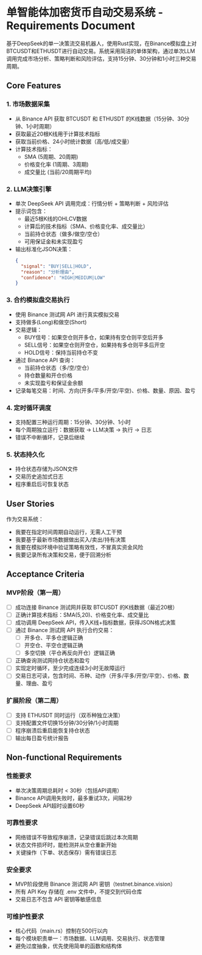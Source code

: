 # 单智能体加密货币自动交易系统 - Requirements Document

基于DeepSeek的单一决策流交易机器人，使用Rust实现，在Binance模拟盘上对BTCUSDT和ETHUSDT进行自动交易。系统采用简洁的单体架构，通过单次LLM调用完成市场分析、策略判断和风险评估，支持15分钟、30分钟和1小时三种交易周期。

## Core Features

### 1. 市场数据采集
- 从 Binance API 获取 BTCUSDT 和 ETHUSDT 的K线数据（15分钟、30分钟、1小时周期）
- 获取最近20根K线用于计算技术指标
- 获取当前价格、24小时统计数据（高/低/成交量）
- 计算技术指标：
  - SMA (5周期、20周期)
  - 价格变化率 (1周期、3周期)
  - 成交量比 (当前/20周期平均)

### 2. LLM决策引擎
- 单次 DeepSeek API 调用完成：行情分析 + 策略判断 + 风险评估
- 提示词包含：
  - 最近5根K线的OHLCV数据
  - 计算后的技术指标（SMA、价格变化率、成交量比）
  - 当前持仓状态（做多/做空/空仓）
  - 可用保证金和未实现盈亏
- 输出标准化JSON决策：
  ```json
  {
    "signal": "BUY|SELL|HOLD",
    "reason": "分析理由",
    "confidence": "HIGH|MEDIUM|LOW"
  }
  ```

### 3. 合约模拟盘交易执行
- 使用 Binance 测试网 API 进行真实模拟交易
- 支持做多(Long)和做空(Short)
- 交易逻辑：
  - BUY信号：如果空仓则开多仓，如果持有空仓则平空后开多
  - SELL信号：如果空仓则开空仓，如果持有多仓则平多后开空
  - HOLD信号：保持当前持仓不变
- 通过 Binance API 查询：
  - 当前持仓状态（多/空/空仓）
  - 持仓数量和开仓价格
  - 未实现盈亏和保证金余额
- 记录每笔交易：时间、方向(开多/平多/开空/平空)、价格、数量、原因、盈亏

### 4. 定时循环调度
- 支持配置三种运行周期：15分钟、30分钟、1小时
- 每个周期独立运行：数据获取 → LLM决策 → 执行 → 日志
- 错误不中断循环，记录后继续

### 5. 状态持久化
- 持仓状态存储为JSON文件
- 交易历史追加式日志
- 程序重启后可恢复状态

## User Stories

作为交易系统：
- 我要在指定时间周期自动运行，无需人工干预
- 我要基于最新市场数据做出买入/卖出/持有决策
- 我要在模拟环境中验证策略有效性，不冒真实资金风险
- 我要记录所有决策和交易，便于回溯分析

## Acceptance Criteria

### MVP阶段（第一周）
- [ ] 成功连接 Binance 测试网并获取 BTCUSDT 的K线数据（最近20根）
- [ ] 正确计算技术指标：SMA(5,20)、价格变化率、成交量比
- [ ] 成功调用 DeepSeek API，传入K线+指标数据，获得JSON格式决策
- [ ] 通过 Binance 测试网 API 执行合约交易：
  - [ ] 开多仓、平多仓逻辑正确
  - [ ] 开空仓、平空仓逻辑正确
  - [ ] 多空切换（平仓再反向开仓）逻辑正确
- [ ] 正确查询测试网持仓状态和盈亏
- [ ] 实现定时循环，至少完成连续3小时无故障运行
- [ ] 交易日志可读，包含时间、币种、动作（开多/平多/开空/平空）、价格、数量、理由、盈亏

### 扩展阶段（第二周）
- [ ] 支持 ETHUSDT 同时运行（双币种独立决策）
- [ ] 支持配置文件切换15分钟/30分钟/1小时周期
- [ ] 程序崩溃后重启能恢复持仓状态
- [ ] 输出每日盈亏统计报告

## Non-functional Requirements

### 性能要求
- 单次决策周期总耗时 < 30秒（包括API调用）
- Binance API调用失败时，最多重试3次，间隔2秒
- DeepSeek API超时设置60秒

### 可靠性要求
- 网络错误不导致程序崩溃，记录错误后跳过本次周期
- 状态文件损坏时，能检测并从空仓重新开始
- 关键操作（下单、状态保存）需有错误日志

### 安全要求
- MVP阶段使用 Binance 测试网 API 密钥（testnet.binance.vision）
- 所有 API Key 存储在 .env 文件中，不提交到代码仓库
- 交易日志不包含 API 密钥等敏感信息

### 可维护性要求
- 核心代码（main.rs）控制在500行以内
- 每个模块职责单一：市场数据、LLM调用、交易执行、状态管理
- 避免过度抽象，优先使用简单的函数和结构体
